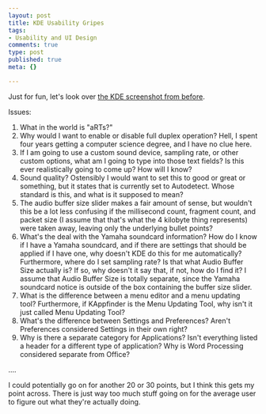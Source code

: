 ```yaml
--- 
layout: post
title: KDE Usability Gripes
tags: 
- Usability and UI Design
comments: true
type: post
published: true
meta: {}

---
```

Just for fun, let's look over <a href="http://kde.org/screenshots/images/3.1/fullsize/94.png">the KDE screenshot from before</a>.

Issues:
1. What in the world is "aRTs?"
2. Why would I want to enable or disable full duplex operation? Hell, I spent four years getting a computer science degree, and I have no clue here.
3. If I am going to use a custom sound device, sampling rate, or other custom options, what am I going to type into those text fields? Is this ever realistically going to come up? How will I know?
4. Sound quality? Ostensibly I would want to set this to good or great or something, but it states that is currently set to Autodetect. Whose standard is this, and what is it supposed to mean?
5. The audio buffer size slider makes a fair amount of sense, but wouldn't this be a lot less confusing if the millisecond count, fragment count, and packet size (I assume that that's what the 4 kilobyte thing represents) were taken away, leaving only the underlying bullet points?
6. What's the deal with the Yamaha soundcard information? How do I know if I have a Yamaha soundcard, and if there are settings that should be applied if I have one, why doesn't KDE do this for me automatically? Furthermore, where do I set sampling rate? Is that what Audio Buffer Size actually is? If so, why doesn't it say that, if not, how do I find it? I assume that Audio Buffer Size is totally separate, since the Yamaha soundcard notice is outside of the box containing the buffer size slider.
7. What is the difference between a menu editor and a menu updating tool? Furthermore, if KAppfinder is the Menu Updating Tool, why isn't it just called Menu Updating Tool?
8. What's the difference between Settings and Preferences? Aren't Preferences considered Settings in their own right?
9. Why is there a separate category for Applications? Isn't everything listed a header for a different type of application? Why is Word Processing considered separate from Office?

....


I could potentially go on for another 20 or 30 points, but I think this gets my point across. There is just way too much stuff going on for the average user to figure out what they're actually doing.
